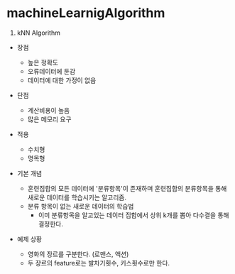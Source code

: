 # machineLearnigAlgorithm


1. kNN Algorithm
- 장점
    - 높은 정확도
    - 오류데이터에 둔감
    - 데이터에 대한 가정이 없음
- 단점
    - 계산비용이 높음
    - 많은 메모리 요구
- 적용
    - 수치형
    - 명목형

- 기본 개념
   - 훈련집합의 모든 데이터에 '분류항목'이 존재하며 훈련집합의 분류항목을 통해 새로운 데이터를 학습시키는 알고리즘.
   - 분류 항목이 없는 새로운 데이터의 학습법
        - 이미 분류항목을 알고있는 데이터 집합에서 상위 k개를 뽑아 다수결을 통해 결정한다.

- 예제 상황
    - 영화의 장르를 구분한다. (로맨스, 액션)
    - 두 장르의 feature로는 발차기횟수, 키스횟수로만 한다.